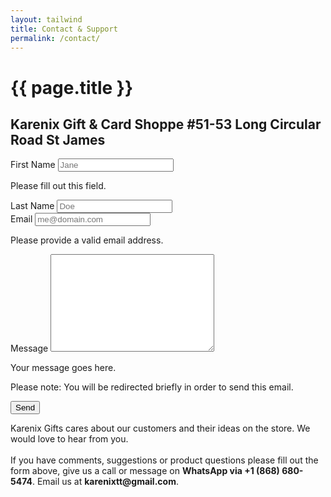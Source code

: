 ```yaml
---
layout: tailwind
title: Contact & Support
permalink: /contact/
---
```


<div class="px-4">
  <div class="max-w-3xl bg-white rounded-lg mx-auto my-16 p-16">
    <h1 class="text-2xl font-medium mb-2">{{ page.title }}</h1>
    <h2 class="font-medium text-sm text-indigo-400 mb-4 uppercase tracking-wide">Karenix Gift & Card Shoppe #51-53 Long
      Circular Road St James</h2>
    <!-- AJAX submissions cannot work with reCAPTCHA enabled -->
    <form class="w-full max-w" id="my-form" action="https://formspree.io/mleprwdd" method="POST">
      <div class="flex flex-wrap -mx-3 mb-6">
        <div class="w-full md:w-1/2 px-3 mb-6 md:mb-0">
          <label class="block uppercase tracking-wide text-gray-700 text-xs font-bold mb-2">
            First Name
          </label>
          <input
            class="appearance-none block w-full bg-gray-200 text-gray-700 border rounded py-3 px-4 mb-3 leading-tight focus:outline-none focus:bg-white"
            type="text" placeholder="Jane" name="first-name" required>
          <p class="text-gray-600 text-xs italic">Please fill out this field.</p>
        </div>
        <div class="w-full md:w-1/2 px-3">
          <label class="block uppercase tracking-wide text-gray-700 text-xs font-bold mb-2">
            Last Name
          </label>
          <input
            class="appearance-none block w-full bg-gray-200 text-gray-700 border border-gray-200 rounded py-3 px-4 leading-tight focus:outline-none focus:bg-white focus:border-gray-500"
            id="grid-last-name" type="text" name="last-name" placeholder="Doe" required>
        </div>
      </div>
      <div class="flex flex-wrap -mx-3 mb-6">
        <div class="w-full px-3">
          <label class="block uppercase tracking-wide text-gray-700 text-xs font-bold mb-2">
            Email
          </label>
          <input
            class="appearance-none block w-full bg-gray-200 text-gray-700 border border-gray-200 rounded py-3 px-4 mb-3 leading-tight focus:outline-none focus:bg-white focus:border-gray-500"
            type="email" name="email" placeholder="me@domain.com" required>
          <p class="text-gray-600 text-xs italic">Please provide a valid email address.</p>
        </div>
      </div>
      <div class="flex flex-wrap -mx-3 mb-6">
        <div class="w-full px-3">
          <label class="block uppercase tracking-wide text-gray-700 text-xs font-bold mb-2">
            Message
          </label>
          <textarea
            class="appearance-none block w-full bg-gray-200 text-gray-700 border border-gray-200 rounded py-3 px-4 mb-3 leading-tight focus:outline-none focus:bg-white focus:border-gray-500"
            name="message" rows="10" cols="30" required></textarea>
          <p class="text-gray-600 text-xs italic">Your message goes here.</p>
        </div>
      </div>
      <p class="text-red-400 text-xs italic pb-3">Please note: You will be redirected briefly in order to send this
        email.</p>
      <button id="my-form-button"
        class="bg-blue-500 hover:bg-blue-700 text-white font-bold py-2 px-4 rounded focus:outline-none focus:shadow-outline">Send</button>
      <p id="my-form-status"></p>
    </form>
    <p class="py-4 text-gray-700">
      Karenix Gifts cares about our customers and their ideas on the store. We would love to hear from you.<br><br> If you have
      comments, suggestions or product questions please fill out the form above, give us a call or message on <strong>WhatsApp via +1 (868) 680-5474</strong>. Email us
      at <strong>karenixtt@gmail.com</strong>.
    </p>
  </div>
</div>